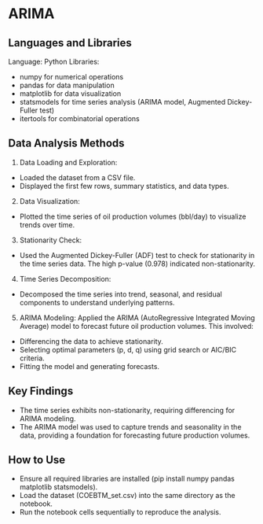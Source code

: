 # ARIMA
## Languages and Libraries
Language: Python
Libraries:
- numpy for numerical operations
- pandas for data manipulation
- matplotlib for data visualization
- statsmodels for time series analysis (ARIMA model, Augmented Dickey-Fuller test)
- itertools for combinatorial operations
## Data Analysis Methods
1. Data Loading and Exploration:
- Loaded the dataset from a CSV file.
- Displayed the first few rows, summary statistics, and data types.
2. Data Visualization:
- Plotted the time series of oil production volumes (bbl/day) to visualize trends over time.
3. Stationarity Check:
- Used the Augmented Dickey-Fuller (ADF) test to check for stationarity in the time series data. The high p-value (0.978) indicated non-stationarity.
4. Time Series Decomposition:
- Decomposed the time series into trend, seasonal, and residual components to understand underlying patterns.
5. ARIMA Modeling:  Applied the ARIMA (AutoRegressive Integrated Moving Average) model to forecast future oil production volumes. This involved:
- Differencing the data to achieve stationarity.
- Selecting optimal parameters (p, d, q) using grid search or AIC/BIC criteria.
- Fitting the model and generating forecasts.
## Key Findings
- The time series exhibits non-stationarity, requiring differencing for ARIMA modeling.
- The ARIMA model was used to capture trends and seasonality in the data, providing a foundation for forecasting future production volumes.
## How to Use
- Ensure all required libraries are installed (pip install numpy pandas matplotlib statsmodels).
- Load the dataset (COEBTM_set.csv) into the same directory as the notebook.
- Run the notebook cells sequentially to reproduce the analysis.
